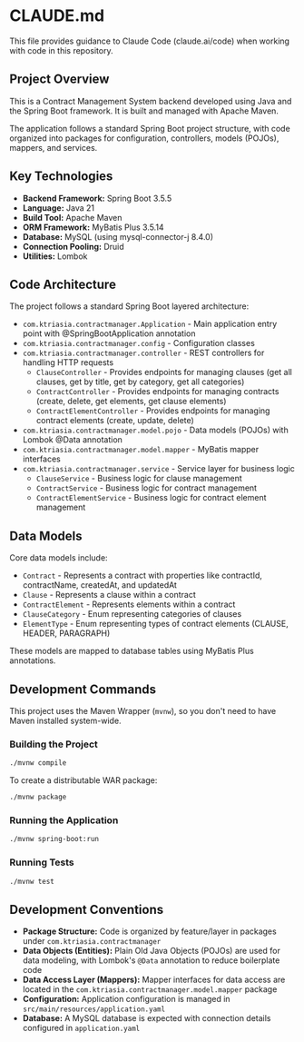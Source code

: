 # CLAUDE.md

This file provides guidance to Claude Code (claude.ai/code) when working with code in this repository.

## Project Overview

This is a Contract Management System backend developed using Java and the Spring Boot framework. It is built and managed with Apache Maven.

The application follows a standard Spring Boot project structure, with code organized into packages for configuration, controllers, models (POJOs), mappers, and services.

## Key Technologies

* **Backend Framework:** Spring Boot 3.5.5
* **Language:** Java 21
* **Build Tool:** Apache Maven
* **ORM Framework:** MyBatis Plus 3.5.14
* **Database:** MySQL (using mysql-connector-j 8.4.0)
* **Connection Pooling:** Druid
* **Utilities:** Lombok

## Code Architecture

The project follows a standard Spring Boot layered architecture:

* `com.ktriasia.contractmanager.Application` - Main application entry point with @SpringBootApplication annotation
* `com.ktriasia.contractmanager.config` - Configuration classes
* `com.ktriasia.contractmanager.controller` - REST controllers for handling HTTP requests
  * `ClauseController` - Provides endpoints for managing clauses (get all clauses, get by title, get by category, get all categories)
  * `ContractController` - Provides endpoints for managing contracts (create, delete, get elements, get clause elements)
  * `ContractElementController` - Provides endpoints for managing contract elements (create, update, delete)
* `com.ktriasia.contractmanager.model.pojo` - Data models (POJOs) with Lombok @Data annotation
* `com.ktriasia.contractmanager.model.mapper` - MyBatis mapper interfaces
* `com.ktriasia.contractmanager.service` - Service layer for business logic
  * `ClauseService` - Business logic for clause management
  * `ContractService` - Business logic for contract management
  * `ContractElementService` - Business logic for contract element management

## Data Models

Core data models include:
* `Contract` - Represents a contract with properties like contractId, contractName, createdAt, and updatedAt
* `Clause` - Represents a clause within a contract
* `ContractElement` - Represents elements within a contract
* `ClauseCategory` - Enum representing categories of clauses
* `ElementType` - Enum representing types of contract elements (CLAUSE, HEADER, PARAGRAPH)

These models are mapped to database tables using MyBatis Plus annotations.

## Development Commands

This project uses the Maven Wrapper (`mvnw`), so you don't need to have Maven installed system-wide.

### Building the Project
```bash
./mvnw compile
```

To create a distributable WAR package:
```bash
./mvnw package
```

### Running the Application
```bash
./mvnw spring-boot:run
```

### Running Tests
```bash
./mvnw test
```

## Development Conventions

* **Package Structure:** Code is organized by feature/layer in packages under `com.ktriasia.contractmanager`
* **Data Objects (Entities):** Plain Old Java Objects (POJOs) are used for data modeling, with Lombok's `@Data` annotation to reduce boilerplate code
* **Data Access Layer (Mappers):** Mapper interfaces for data access are located in the `com.ktriasia.contractmanager.model.mapper` package
* **Configuration:** Application configuration is managed in `src/main/resources/application.yaml`
* **Database:** A MySQL database is expected with connection details configured in `application.yaml`